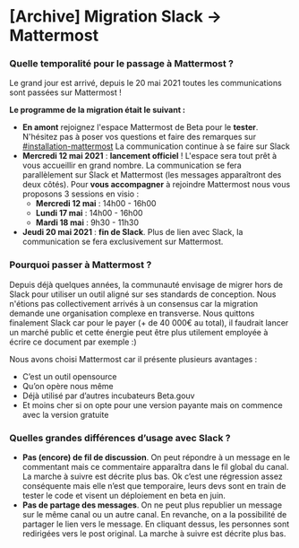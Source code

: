 # \[Archive] Migration Slack -> Mattermost

### **Quelle temporalité pour le passage à Mattermost ?**

Le grand jour est arrivé, depuis le 20 mai 2021 toutes les communications sont passées sur Mattermost !

**Le programme de la migration était le suivant :**

* **En amont** rejoignez l'espace Mattermost de Beta pour le **tester**. N'hésitez pas à poser vos questions et faire des remarques sur [#installation-mattermost](https://startups-detat.slack.com/archives/C021BDGH8KS) La communication continue à se faire sur Slack
* **Mercredi 12 mai 2021** : **lancement officiel** ! L'espace sera tout prêt à vous accueillir en grand nombre. La communication se fera parallèlement sur Slack et Mattermost (les messages apparaîtront des deux côtés). Pour **vous accompagner** à rejoindre Mattermost nous vous proposons 3 sessions en visio :
  * **Mercredi 12 mai** : 14h00 - 16h00
  * **Lundi 17 mai** : 14h00 - 16h00
  * **Mardi 18 mai** : 9h30 - 11h30
* **Jeudi 20 mai 2021** : **fin de Slack**. Plus de lien avec Slack, la communication se fera exclusivement sur Mattermost.

### **Pourquoi passer à Mattermost ?**

Depuis déjà quelques années, la communauté envisage de migrer hors de Slack pour utiliser un outil aligné sur ses standards de conception. Nous n'étions pas collectivement arrivés à un consensus car la migration demande une organisation complexe en transverse. Nous quittons finalement Slack car pour le payer (+ de 40 000€ au total), il faudrait lancer un marché public et cette énergie peut être plus utilement employée à écrire ce document par exemple :)

Nous avons choisi Mattermost car il présente plusieurs avantages :

* C’est un outil opensource
* Qu’on opère nous même
* Déjà utilisé par d’autres incubateurs Beta.gouv
* Et moins cher si on opte pour une version payante mais on commence avec la version gratuite

### Quelles grandes différences d’usage avec Slack ?

* **Pas (encore) de fil de discussion**. On peut répondre à un message en le commentant mais ce commentaire apparaîtra dans le fil global du canal. La marche à suivre est décrite plus bas. Ok c’est une régression assez conséquente mais elle n’est que temporaire, leurs devs sont en train de tester le code et visent un déploiement en beta en juin.
* **Pas de partage des messages**. On ne peut plus republier un message sur le même canal ou un autre canal. En revanche, on a la possibilité de partager le lien vers le message. En cliquant dessus, les personnes sont redirigées vers le post original. La marche à suivre est décrite plus bas.
